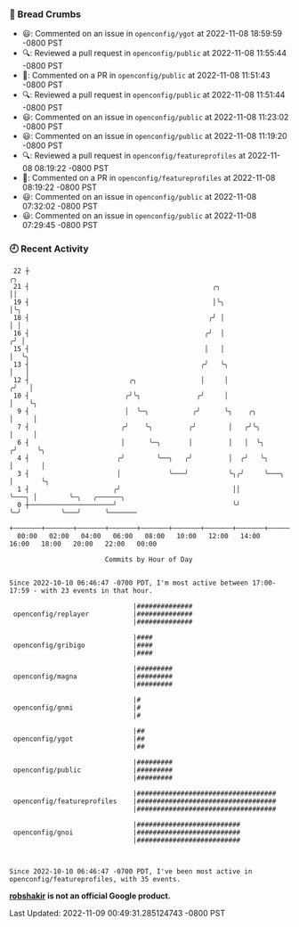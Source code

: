 ### 🍞 Bread Crumbs

 * 😃: Commented on an issue in `openconfig/ygot` at 2022-11-08 18:59:59 -0800 PST
 * 🔍: Reviewed a pull request in  `openconfig/public` at 2022-11-08 11:55:44 -0800 PST
 * 💬: Commented on a PR in  `openconfig/public` at 2022-11-08 11:51:43 -0800 PST
 * 🔍: Reviewed a pull request in  `openconfig/public` at 2022-11-08 11:51:44 -0800 PST
 * 😃: Commented on an issue in `openconfig/public` at 2022-11-08 11:23:02 -0800 PST
 * 😃: Commented on an issue in `openconfig/public` at 2022-11-08 11:19:20 -0800 PST
 * 🔍: Reviewed a pull request in  `openconfig/featureprofiles` at 2022-11-08 08:19:22 -0800 PST
 * 💬: Commented on a PR in  `openconfig/featureprofiles` at 2022-11-08 08:19:22 -0800 PST
 * 😃: Commented on an issue in `openconfig/public` at 2022-11-08 07:32:02 -0800 PST
 * 😃: Commented on an issue in `openconfig/public` at 2022-11-08 07:29:45 -0800 PST

### 🕘 Recent Activity
```
 22 ┼                                                                        ╭╮
 21 ┤                                              ╭╮                        ││
 19 ┤                                              │╰╮                       │╰╮
 18 ┤                                             ╭╯ │                       │ │
 16 ┤                                            ╭╯  │                      ╭╯ │
 15 ┤                                            │   │                      │  ╰╮
 13 ┤                                           ╭╯   ╰╮                     │   │
 12 ┤                         ╭╮                │     │                    ╭╯   │
 10 ┤                        ╭╯╰╮              ╭╯     │                    │    ╰╮
  9 ┤                        │  ╰─╮           ╭╯      ╰╮    ╭╮             │     │
  7 ┤                       ╭╯    ╰╮         ╭╯        │   ╭╯╰╮            │     │
  6 ┤                       │      ╰─╮       │         │   │  ╰╮          ╭╯     ╰╮
  4 ┤                      ╭╯        ╰──╮   ╭╯         │  ╭╯   ╰╮         │       │
  3 ┤                      │            ╰───╯          ╰╮╭╯     ╰───╮     │       ╰╮
  1 ┤                     ╭╯                            ││          ╰───╮ │        ╰─╮   ╭──────╮
  0 ┼─────────────────────╯                             ╰╯              ╰─╯          ╰───╯      ╰───────
    +───────+───────+───────+───────+───────+───────+───────+───────+───────+───────+───────+───────+────
  00:00   02:00   04:00   06:00   08:00   10:00   12:00   14:00   16:00   18:00   20:00   22:00   00:00   

						Commits by Hour of Day


Since 2022-10-10 06:46:47 -0700 PDT, I'm most active between 17:00-17:59 - with 23 events in that hour.

```



```
                               |##############
 openconfig/replayer           |##############
                               |##############

                               |####
 openconfig/gribigo            |####
                               |####

                               |#########
 openconfig/magna              |#########
                               |#########

                               |#
 openconfig/gnmi               |#
                               |#

                               |##
 openconfig/ygot               |##
                               |##

                               |#########
 openconfig/public             |#########
                               |#########

                               |###################################
 openconfig/featureprofiles    |###################################
                               |###################################

                               |##########################
 openconfig/gnoi               |##########################
                               |##########################



Since 2022-10-10 06:46:47 -0700 PDT, I've been most active in openconfig/featureprofiles, with 35 events.

```
**[robshakir](mailto:robjs@google.com) is not an official Google product.**  


Last Updated: 2022-11-09 00:49:31.285124743 -0800 PST
